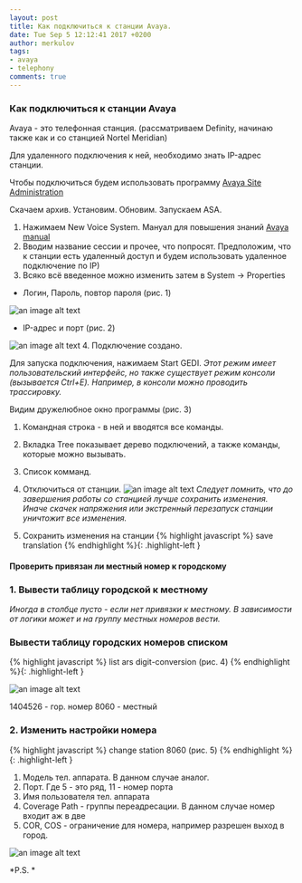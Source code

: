 ```yaml
---
layout: post
title: Как подключиться к станции Avaya.
date: Tue Sep 5 12:12:41 2017 +0200
author: merkulov
tags:
- avaya 
- telephony
comments: true
---
```

### Как подключиться к станции Avaya

Avaya - это телефонная станция. (рассматриваем Definity, начинаю также как и со станцией Nortel Meridian)

Для удаленного подключения к ней, необходимо знать IP-адрес станции. 

Чтобы подключиться будем использовать программу [Avaya Site Administration](https://yadi.sk/d/cAzxZm0r3McHxb)

Скачаем архив. Установим. Обновим. Запускаем ASA. 

1. Нажимаем New Voice System. Мануал для повышения знаний [Avaya manual](https://yadi.sk/i/xBx0kNpO3McHfE)
2. Вводим название сессии и прочее, что попросят. 
Предположим, что к станции есть удаленный доступ и будем использовать удаленное подключение по IP)
3. Всяко всё введенное можно изменить затем в System -> Properties
  - Логин, Пароль, повтор пароля (рис. 1)
  
  ![an image alt text](http://lepotuli.ru/merkulov/images/5image1.jpg "рис. 1")
  
  - IP-адрес и порт (рис. 2)
  
  ![an image alt text](http://lepotuli.ru/merkulov/images/5image2.jpg "рис. 2")
4. Подключение создано.

Для запуска подключения, нажимаем Start GEDI. 
*Этот режим имеет пользовательский интерфейс, но также существует режим консоли (вызывается Ctrl+E).*
*Например, в консоли можно проводить трассировку.*

Видим дружелюбное окно программы  (рис. 3)
1. Командная строка - в ней и вводятся все команды.
2. Вкладка Tree показывает дерево подключений, а также команды, которые можно вызывать.
3. Список комманд.
4. Отключиться от станции.
![an image alt text](http://lepotuli.ru/merkulov/images/5image3.jpg "рис. 3")
*Следует помнить, что до завершения работы со станцией лучше сохранить изменения.*
*Иначе скачек напряжения или экстренный перезапуск станции уничтожит все изменения.*

1. Сохранить изменения на станции
{% highlight javascript %}
save translation
{% endhighlight %}{: .highlight-left }

#### Проверить привязан ли местный номер к городскому
### 1. Вывести таблицу городской к местному 
*Иногда в столбце пусто - если нет привязки к местному.*
*В зависимости от логики может и на группу местных номеров вести.* 
### Вывести таблицу городских номеров списком
{% highlight javascript %}
list ars digit-conversion (рис. 4)
{% endhighlight %}{: .highlight-left }

![an image alt text](http://lepotuli.ru/merkulov/images/5image4.jpg "рис. 4")

1404526 - гор. номер
8060 - местный

### 2. Изменить настройки номера
{% highlight javascript %}
change station 8060 (рис. 5)
{% endhighlight %}{: .highlight-left }

1. Модель тел. аппарата. В данном случае аналог.
2. Порт. Где 5 - это ряд, 11 - номер порта
3. Имя пользователя тел. аппарата
4. Coverage Path - группы переадресации. В данном случае номер входит аж в две
5. COR, COS - ограничение для номера, например разрешен выход в город.

![an image alt text](http://lepotuli.ru/merkulov/images/5image5.jpg "рис. 5")

*P.S. * 
